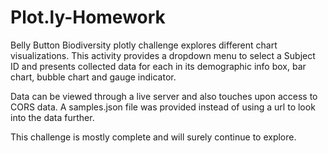 # Plot.ly-Homework
Belly Button Biodiversity plotly challenge explores different chart visualizations. This activity provides a dropdown menu to select a Subject ID and presents collected data for each in its demographic info box, bar chart, bubble chart and gauge indicator. 

Data can be viewed through a live server and also touches upon access to CORS data. A samples.json file was provided instead of using a url to look into the data further. 

This challenge is mostly complete and will surely continue to explore. 
